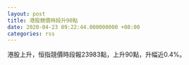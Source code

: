 ```yaml
---
layout: post
title: 港股競價時段升90點
date: 2020-04-23 09:22:44.000000000 +08:00
categories: rss
---
```


港股上升，恒指競價時段報23983點，上升90點，升幅近0.4%。
